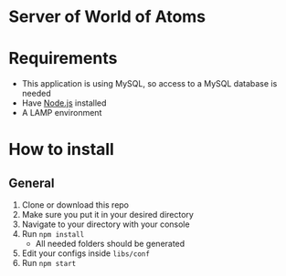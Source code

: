 # Server of World of Atoms

# Requirements
* This application is using MySQL, so access to a MySQL database is needed
* Have [Node.js](https://nodejs.org/en/download/package-manager/) installed
* A LAMP environment

# How to install
## General
1. Clone or download this repo
2. Make sure you put it in your desired directory
3. Navigate to your directory with your console
4. Run `npm install`
	* All needed folders should be generated
5. Edit your configs inside `libs/conf`
6. Run `npm start`
